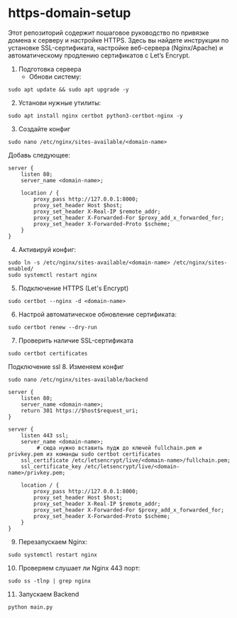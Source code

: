# https-domain-setup
Этот репозиторий содержит пошаговое руководство по привязке домена к серверу и настройке HTTPS. Здесь вы найдете инструкции по установке SSL-сертификата, настройке веб-сервера (Nginx/Apache) и автоматическому продлению сертификатов с Let’s Encrypt.

1. Подготовка сервера
   - Обнови систему:
```console
sudo apt update && sudo apt upgrade -y
```
2. Установи нужные утилиты:
```console
sudo apt install nginx certbot python3-certbot-nginx -y
```
3. Создайте конфиг
```console
sudo nano /etc/nginx/sites-available/<domain-name>
```
Добавь следующее:
```console
server {
    listen 80;
    server_name <domain-name>;

    location / {
        proxy_pass http://127.0.0.1:8000;
        proxy_set_header Host $host;
        proxy_set_header X-Real-IP $remote_addr;
        proxy_set_header X-Forwarded-For $proxy_add_x_forwarded_for;
        proxy_set_header X-Forwarded-Proto $scheme;
    }
}

```
4. Активируй конфиг:
```console
sudo ln -s /etc/nginx/sites-available/<domain-name> /etc/nginx/sites-enabled/
sudo systemctl restart nginx
```
5. Подключение HTTPS (Let's Encrypt)
```console
sudo certbot --nginx -d <domain-name>
```
6. Настрой автоматическое обновление сертификата:
```console
sudo certbot renew --dry-run
```
7. Проверить наличие SSL-сертификата
```console
sudo certbot certificates
```
Подключение ssl
8. Изменяем конфиг
```console
sudo nano /etc/nginx/sites-available/backend
```
```console
server {
    listen 80;
    server_name <domain-name>;
    return 301 https://$host$request_uri;
}

server {
    listen 443 ssl;
    server_name <domain-name>;
         # сюда нужно вставить пудж до ключей fullchain.pem и privkey.pem из команды sudo certbot certificates
    ssl_certificate /etc/letsencrypt/live/<domain-name>/fullchain.pem;
    ssl_certificate_key /etc/letsencrypt/live/<domain-name>/privkey.pem;

    location / {
        proxy_pass http://127.0.0.1:8000;
        proxy_set_header Host $host;
        proxy_set_header X-Real-IP $remote_addr;
        proxy_set_header X-Forwarded-For $proxy_add_x_forwarded_for;
        proxy_set_header X-Forwarded-Proto $scheme;
    }
}
```
9. Перезапускаем Nginx:
```console
sudo systemctl restart nginx
```
10. Проверяем слушает ли Nginx 443 порт:
```console
sudo ss -tlnp | grep nginx
```
11. Запускаем Backend
```console
python main.py
```
